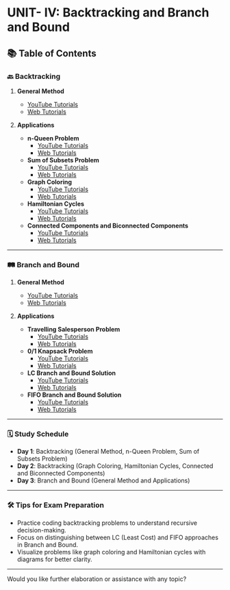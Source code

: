 # UNIT- IV: Backtracking and Branch and Bound  

## 📚 Table of Contents  

### 🔙 Backtracking  
1. **General Method**  
   - [YouTube Tutorials](https://www.youtube.com/results?search_query=Backtracking+General+Method+tutorial)  
   - [Web Tutorials](https://www.google.com/search?q=Backtracking+General+Method+tutorial)  

2. **Applications**  
   - **n-Queen Problem**  
     - [YouTube Tutorials](https://www.youtube.com/results?search_query=n+Queen+Problem+Backtracking+tutorial)  
     - [Web Tutorials](https://www.google.com/search?q=n+Queen+Problem+Backtracking+tutorial)  
   - **Sum of Subsets Problem**  
     - [YouTube Tutorials](https://www.youtube.com/results?search_query=Sum+of+Subsets+Problem+tutorial)  
     - [Web Tutorials](https://www.google.com/search?q=Sum+of+Subsets+Problem+tutorial)  
   - **Graph Coloring**  
     - [YouTube Tutorials](https://www.youtube.com/results?search_query=Graph+Coloring+Backtracking+tutorial)  
     - [Web Tutorials](https://www.google.com/search?q=Graph+Coloring+Backtracking+tutorial)  
   - **Hamiltonian Cycles**  
     - [YouTube Tutorials](https://www.youtube.com/results?search_query=Hamiltonian+Cycles+Backtracking+tutorial)  
     - [Web Tutorials](https://www.google.com/search?q=Hamiltonian+Cycles+Backtracking+tutorial)  
   - **Connected Components and Biconnected Components**  
     - [YouTube Tutorials](https://www.youtube.com/results?search_query=Connected+and+Biconnected+Components+tutorial)  
     - [Web Tutorials](https://www.google.com/search?q=Connected+and+Biconnected+Components+tutorial)  

---

### 🛤️ Branch and Bound  
1. **General Method**  
   - [YouTube Tutorials](https://www.youtube.com/results?search_query=Branch+and+Bound+General+Method+tutorial)  
   - [Web Tutorials](https://www.google.com/search?q=Branch+and+Bound+General+Method+tutorial)  

2. **Applications**  
   - **Travelling Salesperson Problem**  
     - [YouTube Tutorials](https://www.youtube.com/results?search_query=Travelling+Salesperson+Problem+Branch+and+Bound+tutorial)  
     - [Web Tutorials](https://www.google.com/search?q=Travelling+Salesperson+Problem+Branch+and+Bound+tutorial)  
   - **0/1 Knapsack Problem**  
     - [YouTube Tutorials](https://www.youtube.com/results?search_query=0%2F1+Knapsack+Problem+Branch+and+Bound+tutorial)  
     - [Web Tutorials](https://www.google.com/search?q=0%2F1+Knapsack+Problem+Branch+and+Bound+tutorial)  
   - **LC Branch and Bound Solution**  
     - [YouTube Tutorials](https://www.youtube.com/results?search_query=LC+Branch+and+Bound+Solution+tutorial)  
     - [Web Tutorials](https://www.google.com/search?q=LC+Branch+and+Bound+Solution+tutorial)  
   - **FIFO Branch and Bound Solution**  
     - [YouTube Tutorials](https://www.youtube.com/results?search_query=FIFO+Branch+and+Bound+Solution+tutorial)  
     - [Web Tutorials](https://www.google.com/search?q=FIFO+Branch+and+Bound+Solution+tutorial)  

---

### 🗓️ Study Schedule  
- **Day 1**: Backtracking (General Method, n-Queen Problem, Sum of Subsets Problem)  
- **Day 2**: Backtracking (Graph Coloring, Hamiltonian Cycles, Connected and Biconnected Components)  
- **Day 3**: Branch and Bound (General Method and Applications)  

---

### 🛠️ Tips for Exam Preparation  
- Practice coding backtracking problems to understand recursive decision-making.  
- Focus on distinguishing between LC (Least Cost) and FIFO approaches in Branch and Bound.  
- Visualize problems like graph coloring and Hamiltonian cycles with diagrams for better clarity.  

---

Would you like further elaboration or assistance with any topic?  
